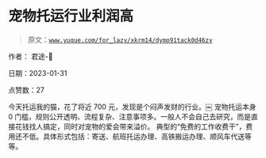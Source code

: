 # 宠物托运行业利润高

> 原文：[`www.yuque.com/for_lazy/xkrm14/dymo91tack0d46zy`](https://www.yuque.com/for_lazy/xkrm14/dymo91tack0d46zy)

作者： 君途-👾 

日期：2023-01-31 

点赞数：27 

今天托运我的猫，花了将近 700 元，发现是个闷声发财的行业。￼ 宠物托运本身 0 门槛，规则公开透明、流程复杂、注意事项多。一般人不会自己去研究，而是直接花钱找人搞定，同时对宠物的爱会带来溢价。 典型的“免费的工作收费干”，费用还不低。具体形式包括：寄送、航班托运办理、高铁搬运办理、顺风车代送等等。 


